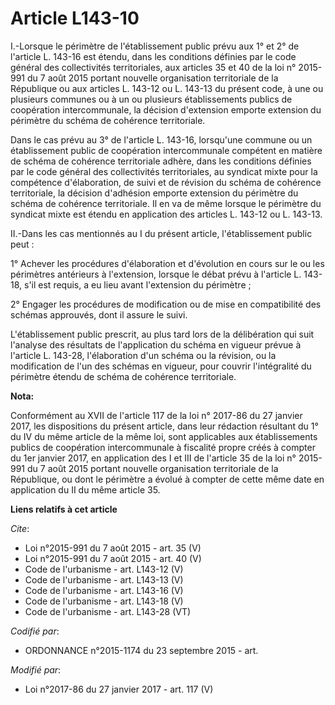# Article L143-10

I.-Lorsque le périmètre de l'établissement public prévu aux 1° et 2° de l'article L. 143-16 est étendu, dans les conditions
définies par le code général des collectivités territoriales, aux articles 35 et 40 de la loi n° 2015-991 du 7 août 2015
portant nouvelle organisation territoriale de la République ou aux articles L. 143-12 ou L. 143-13 du présent code, à une ou
plusieurs communes ou à un ou plusieurs établissements publics de coopération intercommunale, la décision d'extension emporte
extension du périmètre du schéma de cohérence territoriale. 

Dans le cas prévu au 3° de l'article L. 143-16, lorsqu'une commune ou un établissement public de coopération intercommunale
compétent en matière de schéma de cohérence territoriale adhère, dans les conditions définies par le code général des
collectivités territoriales, au syndicat mixte pour la compétence d'élaboration, de suivi et de révision du schéma de
cohérence territoriale, la décision d'adhésion emporte extension du périmètre du schéma de cohérence territoriale. Il en va
de même lorsque le périmètre du syndicat mixte est étendu en application des articles L. 143-12 ou L. 143-13. 

II.-Dans les cas mentionnés au I du présent article, l'établissement public peut : 

1° Achever les procédures d'élaboration et d'évolution en cours sur le ou les périmètres antérieurs à l'extension, lorsque le
débat prévu à l'article L. 143-18, s'il est requis, a eu lieu avant l'extension du périmètre ; 

2° Engager les procédures de modification ou de mise en compatibilité des schémas approuvés, dont il assure le suivi. 

L'établissement public prescrit, au plus tard lors de la délibération qui suit l'analyse des résultats de l'application du
schéma en vigueur prévue à l'article L. 143-28, l'élaboration d'un schéma ou la révision, ou la modification de l'un des
schémas en vigueur, pour couvrir l'intégralité du périmètre étendu de schéma de cohérence territoriale.

**Nota:**

Conformément au XVII de l'article 117 de la loi n° 2017-86 du 27 janvier 2017, les dispositions du présent article, dans leur
rédaction résultant du 1° du IV du même article de la même loi, sont applicables aux établissements publics de coopération
intercommunale à fiscalité propre créés à compter du 1er janvier 2017, en application des I et III de l'article 35 de la loi
n° 2015-991 du 7 août 2015 portant nouvelle organisation territoriale de la République, ou dont le périmètre a évolué à
compter de cette même date en application du II du même article 35.

**Liens relatifs à cet article**

_Cite_:

  - Loi n°2015-991 du 7 août 2015 - art. 35 (V)
  - Loi n°2015-991 du 7 août 2015 - art. 40 (V)
  - Code de l'urbanisme - art. L143-12 (V)
  - Code de l'urbanisme - art. L143-13 (V)
  - Code de l'urbanisme - art. L143-16 (V)
  - Code de l'urbanisme - art. L143-18 (V)
  - Code de l'urbanisme - art. L143-28 (VT)

_Codifié par_:

  - ORDONNANCE n°2015-1174 du 23 septembre 2015 - art.

_Modifié par_:

  - Loi n°2017-86 du 27 janvier 2017 - art. 117 (V)
